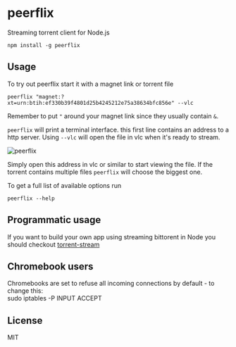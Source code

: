 # peerflix

Streaming torrent client for Node.js

	npm install -g peerflix

## Usage

To try out peerflix start it with a magnet link or torrent file

	peerflix "magnet:?xt=urn:btih:ef330b39f4801d25b4245212e75a38634bfc856e" --vlc

Remember to put `"` around your magnet link since they usually contain `&`.

`peerflix` will print a terminal interface. this first line contains an address to a http server.
Using `--vlc` will open the file in vlc when it's ready to stream.

![peerflix](https://raw.github.com/mafintosh/peerflix/master/screenshot.png)

Simply open this address in vlc or similar to start viewing the file. If the torrent contains multiple files `peerflix` will choose the biggest one.

To get a full list of available options run

	peerflix --help

## Programmatic usage

If you want to build your own app using streaming bittorent in Node you should checkout [torrent-stream](https://github.com/mafintosh/torrent-stream)

## Chromebook users
Chromebooks are set to refuse all incoming connections by default - to change this:  
	sudo iptables -P INPUT ACCEPT

## License

MIT
